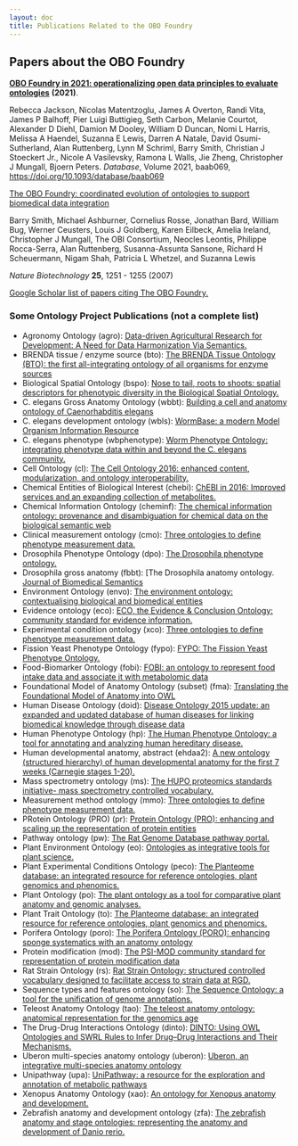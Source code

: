 ```yaml
---
layout: doc
title: Publications Related to the OBO Foundry
---
```


## Papers about the OBO Foundry

[**OBO Foundry in 2021: operationalizing open data principles to evaluate ontologies**](https://academic.oup.com/database/article/doi/10.1093/database/baab069/6410158) **(2021)**.

Rebecca Jackson, Nicolas Matentzoglu, James A Overton, Randi Vita, James P Balhoff, Pier Luigi Buttigieg, Seth Carbon, Melanie Courtot, Alexander D Diehl, Damion M Dooley, William D Duncan, Nomi L Harris, Melissa A Haendel, Suzanna E Lewis, Darren A Natale, David Osumi-Sutherland, Alan Ruttenberg, Lynn M Schriml, Barry Smith, Christian J Stoeckert Jr., Nicole A Vasilevsky, Ramona L Walls, Jie Zheng, Christopher J Mungall, Bjoern Peters. *Database*, Volume 2021, baab069, https://doi.org/10.1093/database/baab069

[The OBO Foundry: coordinated evolution of ontologies to support biomedical data integration](http://www.nature.com/nbt/journal/v25/n11/abs/nbt1346.html)

Barry Smith, Michael Ashburner, Cornelius Rosse, Jonathan Bard, William Bug, Werner Ceusters, Louis J Goldberg, Karen Eilbeck, Amelia Ireland, Christopher J Mungall, The OBI Consortium, Neocles Leontis, Philippe Rocca-Serra, Alan Ruttenberg, Susanna-Assunta Sansone, Richard H Scheuermann, Nigam Shah, Patricia L Whetzel, and Suzanna Lewis

*Nature Biotechnology* **25**, 1251 - 1255 (2007)

[Google Scholar list of papers citing The OBO Foundry.](https://scholar.google.ca/scholar?cites=13806088078865650870&as_sdt=2005&sciodt=0,5&hl=en)

### Some Ontology Project Publications (not a complete list)

- Agronomy Ontology (agro): [Data-driven Agricultural Research for Development: A Need for Data Harmonization Via Semantics.](http://ceur-ws.org/Vol-1747/IT205_ICBO2016.pdf)
- BRENDA tissue / enzyme source (bto): [The BRENDA Tissue Ontology (BTO): the first all-integrating ontology of all organisms for enzyme sources](https://www.ncbi.nlm.nih.gov/pubmed/21030441)
- Biological Spatial Ontology (bspo): [Nose to tail, roots to shoots: spatial descriptors for phenotypic diversity in the Biological Spatial Ontology.](https://www.ncbi.nlm.nih.gov/pubmed/25140222)
- C. elegans Gross Anatomy Ontology (wbbt): [Building a cell and anatomy ontology of Caenorhabditis elegans](https://www.ncbi.nlm.nih.gov/pubmed/18629098)
- C. elegans development ontology (wbls): [WormBase: a modern Model Organism Information Resource](https://www.ncbi.nlm.nih.gov/pubmed/31642470)
- C. elegans phenotype (wbphenotype): [Worm Phenotype Ontology: integrating phenotype data within and beyond the C. elegans community.](https://www.ncbi.nlm.nih.gov/pubmed/21261995)
- Cell Ontology (cl): [The Cell Ontology 2016: enhanced content, modularization, and ontology interoperability.](https://www.ncbi.nlm.nih.gov/pubmed/27377652)
- Chemical Entities of Biological Interest (chebi): [ChEBI in 2016: Improved services and an expanding collection of metabolites.](https://www.ncbi.nlm.nih.gov/pubmed/26467479)
- Chemical Information Ontology (cheminf): [The chemical information ontology: provenance and disambiguation for chemical data on the biological semantic web](https://www.ncbi.nlm.nih.gov/pubmed/21991315)
- Clinical measurement ontology (cmo): [Three ontologies to define phenotype measurement data.](https://www.ncbi.nlm.nih.gov/pubmed/22654893)
- Drosophila Phenotype Ontology (dpo): [The Drosophila phenotype ontology.](https://www.ncbi.nlm.nih.gov/pubmed/24138933)
- Drosophila gross anatomy (fbbt): [The Drosophila anatomy ontology. [Journal of Biomedical Semantics](https://www.ncbi.nlm.nih.gov/pubmed/24138933)
- Environment Ontology (envo): [The environment ontology: contextualising biological and biomedical entities](https://www.ncbi.nlm.nih.gov/pubmed/24330602)
- Evidence ontology (eco): [ECO, the Evidence & Conclusion Ontology: community standard for evidence information.](https://www.ncbi.nlm.nih.gov/pubmed/30407590)
- Experimental condition ontology (xco): [Three ontologies to define phenotype measurement data.](https://www.ncbi.nlm.nih.gov/pubmed/22654893)
- Fission Yeast Phenotype Ontology (fypo): [FYPO: The Fission Yeast Phenotype Ontology.](https://www.ncbi.nlm.nih.gov/pubmed/23658422)
- Food-Biomarker Ontology (fobi): [FOBI: an ontology to represent food intake data and associate it with metabolomic data](https://www.ncbi.nlm.nih.gov/pubmed/32556148)
- Foundational Model of Anatomy Ontology (subset) (fma): [Translating the Foundational Model of Anatomy into OWL](https://www.ncbi.nlm.nih.gov/pubmed/18688289)
- Human Disease Ontology (doid): [Disease Ontology 2015 update: an expanded and updated database of human diseases for linking biomedical knowledge through disease data](https://www.ncbi.nlm.nih.gov/pubmed/25348409)
- Human Phenotype Ontology (hp): [The Human Phenotype Ontology: a tool for annotating and analyzing human hereditary disease.](https://www.ncbi.nlm.nih.gov/pubmed/18950739)
- Human developmental anatomy, abstract (ehdaa2): [A new ontology (structured hierarchy) of human developmental anatomy for the first 7 weeks (Carnegie stages 1-20).](https://www.ncbi.nlm.nih.gov/pubmed/22973865)
- Mass spectrometry ontology (ms): [The HUPO proteomics standards initiative- mass spectrometry controlled vocabulary.](https://www.ncbi.nlm.nih.gov/pubmed/23482073)
- Measurement method ontology (mmo): [Three ontologies to define phenotype measurement data.](https://www.ncbi.nlm.nih.gov/pubmed/22654893)
- PRotein Ontology (PRO) (pr): [Protein Ontology (PRO): enhancing and scaling up the representation of protein entities](https://www.ncbi.nlm.nih.gov/pubmed/27899649)
- Pathway ontology (pw): [The Rat Genome Database pathway portal.](https://www.ncbi.nlm.nih.gov/pubmed/21478484)
- Plant Environment Ontology (eo): [Ontologies as integrative tools for plant science.](https://www.ncbi.nlm.nih.gov/pubmed/22847540)
- Plant Experimental Conditions Ontology (peco): [The Planteome database: an integrated resource for reference ontologies, plant genomics and phenomics.](https://www.ncbi.nlm.nih.gov/pubmed/29186578)
- Plant Ontology (po): [The plant ontology as a tool for comparative plant anatomy and genomic analyses.](https://www.ncbi.nlm.nih.gov/pubmed/23220694)
- Plant Trait Ontology (to): [The Planteome database: an integrated resource for reference ontologies, plant genomics and phenomics.](https://www.ncbi.nlm.nih.gov/pubmed/29186578)
- Porifera Ontology (poro): [The Porifera Ontology (PORO): enhancing sponge systematics with an anatomy ontology](https://www.ncbi.nlm.nih.gov/pubmed/25276334)
- Protein modification (mod): [The PSI-MOD community standard for representation of protein modification data](https://www.ncbi.nlm.nih.gov/pubmed/18688235)
- Rat Strain Ontology (rs): [Rat Strain Ontology: structured controlled vocabulary designed to facilitate access to strain data at RGD.](https://www.ncbi.nlm.nih.gov/pubmed/24267899)
- Sequence types and features ontology (so): [The Sequence Ontology: a tool for the unification of genome annotations.](https://www.ncbi.nlm.nih.gov/pubmed/15892872)
- Teleost Anatomy Ontology (tao): [The teleost anatomy ontology: anatomical representation for the genomics age](https://www.ncbi.nlm.nih.gov/pubmed/20547776)
- The Drug-Drug Interactions Ontology (dinto): [DINTO: Using OWL Ontologies and SWRL Rules to Infer Drug–Drug Interactions and Their Mechanisms.](https://www.ncbi.nlm.nih.gov/pubmed/26147071)
- Uberon multi-species anatomy ontology (uberon): [Uberon, an integrative multi-species anatomy ontology](https://www.ncbi.nlm.nih.gov/pubmed/22293552)
- Unipathway (upa): [UniPathway: a resource for the exploration and annotation of metabolic pathways](https://www.ncbi.nlm.nih.gov/pubmed/22102589)
- Xenopus Anatomy Ontology (xao): [An ontology for Xenopus anatomy and development.](https://www.ncbi.nlm.nih.gov/pubmed/18817563)
- Zebrafish anatomy and development ontology (zfa): [The zebrafish anatomy and stage ontologies: representing the anatomy and development of Danio rerio.](https://www.ncbi.nlm.nih.gov/pubmed/24568621)
